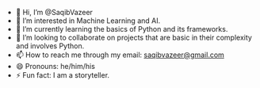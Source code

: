 - 👋 Hi, I’m @SaqibVazeer
- 👀 I’m interested in Machine Learning and AI.
- 🌱 I’m currently learning the basics of Python and its frameworks.
- 💞️ I’m looking to collaborate on projects that are basic in their complexity and involves Python.
- 📫 How to reach me through my email: saqibvazeer@gmail.com
- 😄 Pronouns: he/him/his
- ⚡ Fun fact: I am a storyteller.

<!---
SaqibVazeer/SaqibVazeer is a ✨ special ✨ repository because its `README.md` (this file) appears on your GitHub profile.
You can click the Preview link to take a look at your changes.
--->
